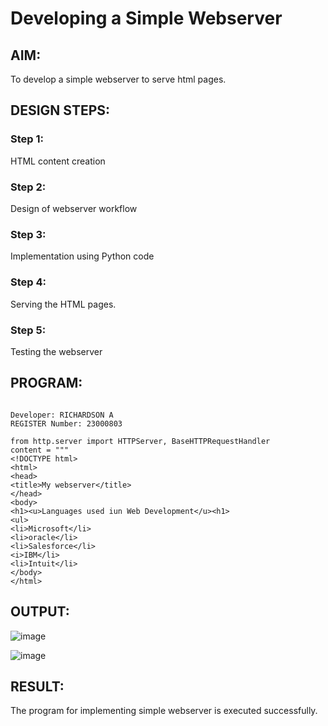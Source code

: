 # Developing a Simple Webserver
## AIM:
To develop a simple webserver to serve html pages.

## DESIGN STEPS:
### Step 1: 
HTML content creation
### Step 2:
Design of webserver workflow
### Step 3:
Implementation using Python code
### Step 4:
Serving the HTML pages.
### Step 5:
Testing the webserver

## PROGRAM:
```

Developer: RICHARDSON A
REGISTER Number: 23000803

from http.server import HTTPServer, BaseHTTPRequestHandler
content = """
<!DOCTYPE html>
<html>
<head>
<title>My webserver</title>
</head>
<body>
<h1><u>Languages used iun Web Development</u><h1>
<ul>
<li>Microsoft</li>
<li>oracle</li>
<li>Salesforce</li>
<i>IBM</li>
<li>Intuit</li>
</body>
</html>

```


## OUTPUT:

![image](https://github.com/Richard01072002/simplewebserver/assets/141472248/70050f1c-00f0-432a-ba7b-dab3f180ce58)

![image](https://github.com/Richard01072002/simplewebserver/assets/141472248/4522c961-1660-48af-9934-63838be52de6)


## RESULT:
The program for implementing simple webserver is executed successfully.
